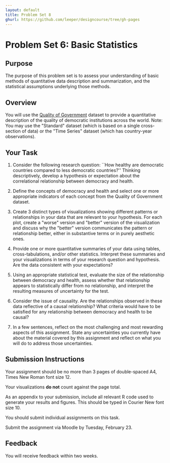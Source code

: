 ```yaml
---
layout: default
title: Problem Set 8
ghurl: https://github.com/leeper/designcourse/tree/gh-pages
---
```


# Problem Set 6: Basic Statistics #

## Purpose ##

The purpose of this problem set is to assess your understanding of basic methods of quantitative data description and summarization, and the statistical assumptions underlying those methods.

## Overview ##

You will use the [Quality of Government](http://www.qogdata.pol.gu.se/) dataset to provide a quantitative description of the quality of democratic institutions across the world. Note: You may use the "Standard" dataset (which is based on a single cross-section of data) or the "Time Series" dataset (which has country-year observations).

## Your Task ##

 1. Consider the following research question: ``How healthy are democratic countries compared to less democratic countries?'' Thinking descriptively, develop a hypothesis or expectation about the correlational relationship between democracy and health.
 
 2. Define the concepts of democracy and health and select one or more appropriate indicators of each concept from the Quality of Government dataset.
 
 3. Create 3 distinct types of visualizations showing different patterns or relationships in your data that are relevant to your hypothesis. For each plot, create a "worse" version and "better" version of the visualization and discuss why the "better" version communicates the pattern or relationship better, either in substantive terms or in purely aesthetic ones.
 
 4. Provide one or more quantitative summaries of your data using tables, cross-tabulations, and/or other statistics. Interpret these summaries and your visualizations in terms of your research question and hypothesis. Are the data consistent with your expectations?
 
 5. Using an appropriate statistical test, evaluate the size of the relationship between democracy and health, assess whether that relationship appears to statistically differ from no relationship, and interpret the resulting measures of uncertainty for the test.
 
 6. Consider the issue of causality. Are the relationships observed in these data reflective of a causal relationship? What criteria would have to be satisfied for any relationship between democracy and health to be causal?
 
 7. In a few sentences, reflect on the most challenging and most rewarding aspects of this assignment. State any uncertainties you currently have about the material covered by this assignment and reflect on what you will do to address those uncertainties.

## Submission Instructions ##

Your assignment should be no more than 3 pages of double-spaced A4, Times New Roman font size 12.

Your visualizations **do not** count against the page total.

As an appendix to your submission, include all relevant R code used to generate your results and figures. This should be typed in Courier New font size 10.

You should submit individual assignments on this task.

Submit the assignment via Moodle by Tuesday, February 23.

## Feedback ##

You will receive feedback within two weeks.

